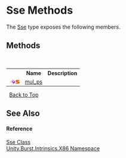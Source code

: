 # Sse Methods
 

The <a href="92497378-0283-8a91-be40-acf76e32fe53">Sse</a> type exposes the following members.


## Methods
&nbsp;<table><tr><th></th><th>Name</th><th>Description</th></tr><tr><td>![Public method](media/pubmethod.gif "Public method")![Static member](media/static.gif "Static member")</td><td><a href="5aa0b264-ae5d-6b0c-ff00-0909238df54b">mul_ps</a></td><td /></tr></table>&nbsp;
<a href="#sse-methods">Back to Top</a>

## See Also


#### Reference
<a href="92497378-0283-8a91-be40-acf76e32fe53">Sse Class</a><br /><a href="9f5b8006-2c37-41b0-e4a7-879e2dce2cfd">Unity.Burst.Intrinsics.X86 Namespace</a><br />